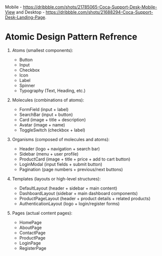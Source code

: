 Mobile - https://dribbble.com/shots/21785065-Coca-Support-Desk-Mobile-View and 
Desktop - https://dribbble.com/shots/21688294-Coca-Support-Desk-Landing-Page. 


# Atomic Design Pattern Refrence

1. Atoms (smallest components):
   - Button
   - Input
   - Checkbox
   - Icon
   - Label
   - Spinner
   - Typography (Text, Heading, etc.)

2. Molecules (combinations of atoms):
   - FormField (input + label)
   - SearchBar (input + button)
   - Card (image + title + description)
   - Avatar (image + name)
   - ToggleSwitch (checkbox + label)

3. Organisms (composed of molecules and atoms):
   - Header (logo + navigation + search bar)
   - Sidebar (menu + user profile)
   - ProductCard (image + title + price + add to cart button)
   - LoginModal (input fields + submit button)
   - Pagination (page numbers + previous/next buttons)

4. Templates (layouts or high-level structures):
   - DefaultLayout (header + sidebar + main content)
   - DashboardLayout (sidebar + main dashboard components)
   - ProductPageLayout (header + product details + related products)
   - AuthenticationLayout (logo + login/register forms)

5. Pages (actual content pages):
   - HomePage
   - AboutPage
   - ContactPage
   - ProductPage
   - LoginPage
   - RegisterPage